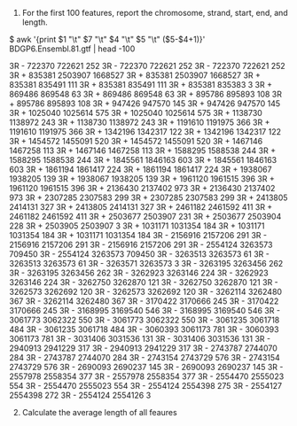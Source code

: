 1. For the first 100 features, report the chromosome, strand, start, end, and length. 

$ awk '{print $1 "\t" $7 "\t" $4 "\t" $5 "\t" ($5-$4+1)}' BDGP6.Ensembl.81.gtf | head -100 

3R	-	722370	722621	252
3R	-	722370	722621	252
3R	-	722370	722621	252
3R	+	835381	2503907	1668527
3R	+	835381	2503907	1668527
3R	+	835381	835491	111
3R	+	835381	835491	111
3R	+	835381	835383	3
3R	+	869486	869548	63
3R	+	869486	869548	63
3R	+	895786	895893	108
3R	+	895786	895893	108
3R	+	947426	947570	145
3R	+	947426	947570	145
3R	+	1025040	1025614	575
3R	+	1025040	1025614	575
3R	+	1138730	1138972	243
3R	+	1138730	1138972	243
3R	+	1191610	1191975	366
3R	+	1191610	1191975	366
3R	+	1342196	1342317	122
3R	+	1342196	1342317	122
3R	+	1454572	1455091	520
3R	+	1454572	1455091	520
3R	+	1467146	1467258	113
3R	+	1467146	1467258	113
3R	+	1588295	1588538	244
3R	+	1588295	1588538	244
3R	+	1845561	1846163	603
3R	+	1845561	1846163	603
3R	+	1861194	1861417	224
3R	+	1861194	1861417	224
3R	+	1938067	1938205	139
3R	+	1938067	1938205	139
3R	+	1961120	1961515	396
3R	+	1961120	1961515	396
3R	+	2136430	2137402	973
3R	+	2136430	2137402	973
3R	+	2307285	2307583	299
3R	+	2307285	2307583	299
3R	+	2413805	2414131	327
3R	+	2413805	2414131	327
3R	+	2461182	2461592	411
3R	+	2461182	2461592	411
3R	+	2503677	2503907	231
3R	+	2503677	2503904	228
3R	+	2503905	2503907	3
3R	+	1031171	1031354	184
3R	+	1031171	1031354	184
3R	+	1031171	1031354	184
3R	-	2156916	2157206	291
3R	-	2156916	2157206	291
3R	-	2156916	2157206	291
3R	-	2554124	3263573	709450
3R	-	2554124	3263573	709450
3R	-	3263513	3263573	61
3R	-	3263513	3263573	61
3R	-	3263571	3263573	3
3R	-	3263195	3263456	262
3R	-	3263195	3263456	262
3R	-	3262923	3263146	224
3R	-	3262923	3263146	224
3R	-	3262750	3262870	121
3R	-	3262750	3262870	121
3R	-	3262573	3262692	120
3R	-	3262573	3262692	120
3R	-	3262114	3262480	367
3R	-	3262114	3262480	367
3R	-	3170422	3170666	245
3R	-	3170422	3170666	245
3R	-	3168995	3169540	546
3R	-	3168995	3169540	546
3R	-	3061773	3062322	550
3R	-	3061773	3062322	550
3R	-	3061235	3061718	484
3R	-	3061235	3061718	484
3R	-	3060393	3061173	781
3R	-	3060393	3061173	781
3R	-	3031406	3031536	131
3R	-	3031406	3031536	131
3R	-	2940913	2941229	317
3R	-	2940913	2941229	317
3R	-	2743787	2744070	284
3R	-	2743787	2744070	284
3R	-	2743154	2743729	576
3R	-	2743154	2743729	576
3R	-	2690093	2690237	145
3R	-	2690093	2690237	145
3R	-	2557978	2558354	377
3R	-	2557978	2558354	377
3R	-	2554470	2555023	554
3R	-	2554470	2555023	554
3R	-	2554124	2554398	275
3R	-	2554127	2554398	272
3R	-	2554124	2554126	3

2. Calculate the average length of all feaures 